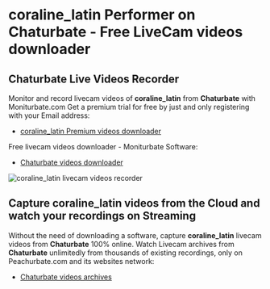 # coraline_latin Performer on Chaturbate - Free LiveCam videos downloader

## Chaturbate Live Videos Recorder

Monitor and record livecam videos of **coraline_latin** from **Chaturbate** with Moniturbate.com
Get a premium trial for free by just and only registering with your Email address:
* [coraline_latin Premium videos downloader](https://moniturbate.com/request-demo-licence-key.html)

Free livecam videos downloader - Moniturbate Software:
* [Chaturbate videos downloader](https://moniturbate.com/moniturbate-download-software.html)

![coraline_latin livecam videos recorder](https://peachurnet.com/templates/moniturbate-software.png)


## Capture coraline_latin videos from the Cloud and watch your recordings on Streaming

Without the need of downloading a software, capture **coraline_latin** livecam videos from **Chaturbate** 100% online.
Watch Livecam archives from **Chaturbate** unlimitedly from thousands of existing recordings, only on Peachurbate.com and its websites network:
* [Chaturbate videos archives](https://peachurnet.com/)